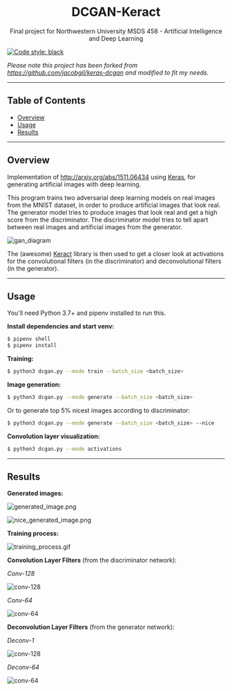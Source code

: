 <!-- HEADER -->


<p align="center">
  <h1 align="center">DCGAN-Keract</h1>
  <p align="center">
     Final project for Northwestern University MSDS 458 - Artificial Intelligence and Deep Learning
  </p>
</p>

[![Code style: black](https://img.shields.io/badge/code%20style-black-000000.svg)](https://github.com/psf/black)

*Please note this project has been forked from https://github.com/jacobgil/keras-dcgan and modified to fit my needs.*


---
## Table of Contents
* [Overview](#overview)
* [Usage](#usage)
* [Results](#results)


---
## Overview
Implementation of http://arxiv.org/abs/1511.06434 using [Keras](https://github.com/fchollet/keras), for generating artificial images with deep learning.

This program trains two adversarial deep learning models on real images from the MNIST dataset, in order to produce artificial images that look real. The generator model tries to produce images that look real and get a high score from the discriminator. The discriminator model tries to tell apart between real images and artificial images from the generator.

![gan_diagram](./assets/gan_diagram.png)

The (awesome) [Keract](https://github.com/philipperemy/keract) library is then used to get a closer look at activations for the convolutional filters (in the discriminator) and deconvolutional filters (in the generator).

---
## Usage
You'll need Python 3.7+ and pipenv installed to run this.

**Install dependencies and start venv:**
```sh
$ pipenv shell
$ pipenv install
```




**Training:**
```sh
$ python3 dcgan.py --mode train --batch_size <batch_size>

```


**Image generation:**


```sh
$ python3 dcgan.py --mode generate --batch_size <batch_size>

```
Or to generate top 5% nicest images according to discriminator:
```sh
$ python3 dcgan.py --mode generate --batch_size <batch_size> --nice

```




**Convolution layer visualization:**

```sh
$ python3 dcgan.py --mode activations
```

---



## Results





**Generated images:**



![generated_image.png](./assets/generated_image.png)






![nice_generated_image.png](./assets/nice_generated_image.png)








**Training process:**




![training_process.gif](./assets/training_process.gif)









**Convolution Layer Filters** (from the discriminator network):

*Conv-128*

![conv-128](./assets/discrim_128.png)

*Conv-64*

![conv-64](./assets/discrim_64.png)


**Deconvolution Layer Filters** (from the generator network):

*Deconv-1*

![conv-128](./assets/gen_1.png)

*Deconv-64*

![conv-64](./assets/gen_64.png)
